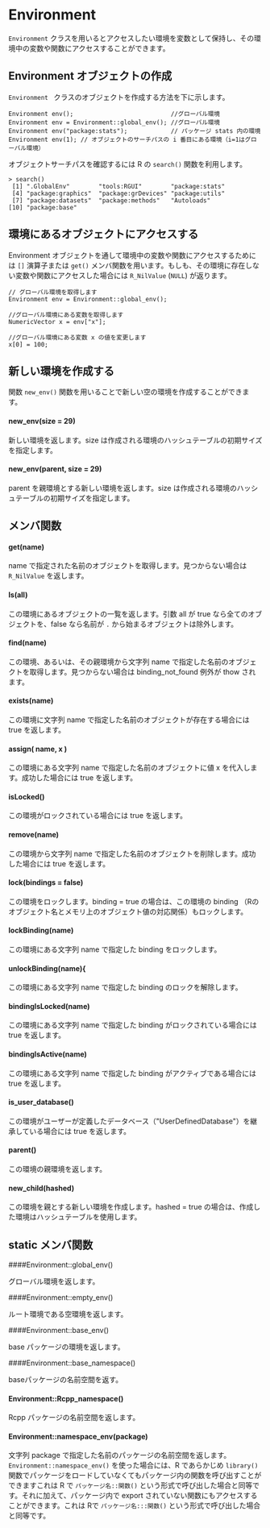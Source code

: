 # Environment

`Environment` クラスを用いるとアクセスしたい環境を変数として保持し、その環境中の変数や関数にアクセスすることができます。

## Environment オブジェクトの作成

`Environment ` クラスのオブジェクトを作成する方法を下に示します。

```
Environment env();                           //グローバル環境
Environment env = Environment::global_env(); //グローバル環境
Environment env("package:stats");            // パッケージ stats 内の環境
Environment env(1); // オブジェクトのサーチパスの i 番目にある環境（i=1はグローバル環境）
```

オブジェクトサーチパスを確認するには R の `search()` 関数を利用します。

```
> search()
 [1] ".GlobalEnv"        "tools:RGUI"        "package:stats"    
 [4] "package:graphics"  "package:grDevices" "package:utils"    
 [7] "package:datasets"  "package:methods"   "Autoloads"        
[10] "package:base"   
```

## 環境にあるオブジェクトにアクセスする

Environment オブジェクトを通して環境中の変数や関数にアクセスするためには `[]` 演算子または `get()` メンバ関数を用います。もしも、その環境に存在しない変数や関数にアクセスした場合には `R_NilValue` (`NULL`) が返ります。

```
// グローバル環境を取得します
Environment env = Environment::global_env();

//グローバル環境にある変数を取得します
NumericVector x = env["x"];

//グローバル環境にある変数 x の値を変更します
x[0] = 100;
```

## 新しい環境を作成する

関数 `new_env()` 関数を用いることで新しい空の環境を作成することができます。

#### new_env(size = 29)

新しい環境を返します。size は作成される環境のハッシュテーブルの初期サイズを指定します。

#### new_env(parent, size = 29)

parent を親環境とする新しい環境を返します。size は作成される環境のハッシュテーブルの初期サイズを指定します。



## メンバ関数

#### get(name)

name で指定された名前のオブジェクトを取得します。見つからない場合は `R_NilValue` を返します。

#### ls(all)

この環境にあるオブジェクトの一覧を返します。引数 all が true なら全てのオブジェクトを、false なら名前が `.` から始まるオブジェクトは除外します。

#### find(name)

この環境、あるいは、その親環境から文字列 name で指定した名前のオブジェクトを取得します。見つからない場合は binding_not_found 例外が thow されます。

#### exists(name)

この環境に文字列 name で指定した名前のオブジェクトが存在する場合には true を返します。

#### assign( name, x )

この環境にある文字列 name で指定した名前のオブジェクトに値 x を代入します。成功した場合には true を返します。

#### isLocked()

この環境がロックされている場合には true を返します。

#### remove(name)

この環境から文字列 name で指定した名前のオブジェクトを削除します。成功した場合には true を返します。

#### lock(bindings = false)

この環境をロックします。binding = true の場合は、この環境の binding （Rのオブジェクト名とメモリ上のオブジェクト値の対応関係）もロックします。

#### lockBinding(name)

この環境にある文字列 name で指定した binding をロックします。

#### unlockBinding(name){

この環境にある文字列 name で指定した binding のロックを解除します。

#### bindingIsLocked(name)

この環境にある文字列 name で指定した binding がロックされている場合には true を返します。

#### bindingIsActive(name)

この環境にある文字列 name で指定した binding がアクティブである場合には true を返します。


#### is_user_database()

この環境がユーザーが定義したデータベース（"UserDefinedDatabase"）を継承している場合には true を返します。

#### parent()

この環境の親環境を返します。

#### new_child(hashed)

この環境を親とする新しい環境を作成します。hashed = true の場合は、作成した環境はハッシュテーブルを使用します。


## static メンバ関数

####Environment::global_env()

グローバル環境を返します。

####Environment::empty_env()

ルート環境である空環境を返します。

####Environment::base_env()

base パッケージの環境を返します。

####Environment::base_namespace()

baseパッケージの名前空間を返す。 

#### Environment::Rcpp_namespace()

Rcpp パッケージの名前空間を返します。

#### Environment::namespace_env(package)

文字列 package で指定した名前のパッケージの名前空間を返します。`Environment::namespace_env()` を使った場合には、R であらかじめ `library()` 関数でパッケージをロードしていなくてもパッケージ内の関数を呼び出すことができますこれは R で `パッケージ名::関数()` という形式で呼び出した場合と同等です。それに加えて、パッケージ内で export されていない関数にもアクセスすることができます。これは Rで `パッケージ名:::関数()` という形式で呼び出した場合と同等です。
